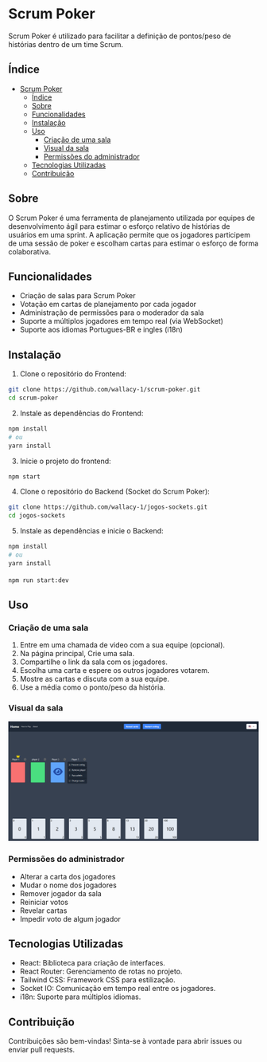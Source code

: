 # Scrum Poker

Scrum Poker é utilizado para facilitar a definição de pontos/peso de histórias dentro de um time Scrum.

## Índice

- [Scrum Poker](#scrum-poker)
  - [Índice](#índice)
  - [Sobre](#sobre)
  - [Funcionalidades](#funcionalidades)
  - [Instalação](#instalação)
  - [Uso](#uso)
    - [Criação de uma sala](#criação-de-uma-sala)
    - [Visual da sala](#visual-da-sala)
    - [Permissões do administrador](#permissões-do-administrador)
  - [Tecnologias Utilizadas](#tecnologias-utilizadas)
  - [Contribuição](#contribuição)

## Sobre

O Scrum Poker é uma ferramenta de planejamento utilizada por equipes de desenvolvimento ágil para estimar o esforço relativo de histórias de usuários em uma sprint. A aplicação permite que os jogadores participem de uma sessão de poker e escolham cartas para estimar o esforço de forma colaborativa.

## Funcionalidades

- Criação de salas para Scrum Poker
- Votação em cartas de planejamento por cada jogador
- Administração de permissões para o moderador da sala
- Suporte a múltiplos jogadores em tempo real (via WebSocket)
- Suporte aos idiomas Portugues-BR e ingles (i18n)

## Instalação

1. Clone o repositório do Frontend:

```bash
git clone https://github.com/wallacy-1/scrum-poker.git
cd scrum-poker
```

2. Instale as dependências do Frontend:

```bash
npm install
# ou
yarn install
```

3. Inicie o projeto do frontend:

```bash
npm start
```

4. Clone o repositório do Backend (Socket do Scrum Poker):

```bash
git clone https://github.com/wallacy-1/jogos-sockets.git
cd jogos-sockets
```

5. Instale as dependências e inicie o Backend:

```bash
npm install
# ou
yarn install

npm run start:dev
```

## Uso

### Criação de uma sala

1. Entre em uma chamada de video com a sua equipe (opcional).
2. Na página principal, Crie uma sala.
3. Compartilhe o link da sala com os jogadores.
4. Escolha uma carta e espere os outros jogadores votarem.
5. Mostre as cartas e discuta com a sua equipe.
6. Use a média como o ponto/peso da história.

### Visual da sala

![Imagem da sala](public/images/room_view.png)

### Permissões do administrador

- Alterar a carta dos jogadores
- Mudar o nome dos jogadores
- Remover jogador da sala
- Reiniciar votos
- Revelar cartas
- Impedir voto de algum jogador

## Tecnologias Utilizadas

- React: Biblioteca para criação de interfaces.
- React Router: Gerenciamento de rotas no projeto.
- Tailwind CSS: Framework CSS para estilização.
- Socket IO: Comunicação em tempo real entre os jogadores.
- i18n: Suporte para múltiplos idiomas.

## Contribuição

Contribuições são bem-vindas! Sinta-se à vontade para abrir issues ou enviar pull requests.

